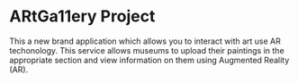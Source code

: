 # ARtGa11ery Project

This a new brand application which allows you to interact with art use AR techonology.
This service allows museums to upload their paintings in the appropriate section and view information on them using Augmented Reality (AR).
